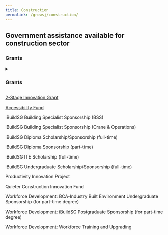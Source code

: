 ```yaml
---
title: Construction
permalink: /growsj/construction/
---
```


## Government assistance available for construction sector

### Grants

<details>
<summary><h3>Grants</h3></summary>

+ <a href="https://www1.bca.gov.sg/buildsg/buildsg-transformation-fund/2-stage-innovation-grant" target="_blank">2-Stage Innovation Grant</a>
    + The 2-Stage Innovation Grant (iGrant) is set up to encourage and support the building and construction industry to conduct fast track, Proof-of-Concept (POC) type of R&D projects for subsequent quick deployment in a fast moving Built Environment.
    + This $5 million grant is funded by Ministry of National Development (MND).
+ <a href="https://friendlybuildings.bca.gov.sg/industry-professional-af-about-accessibility-fund.html" target="_blank">Accessibility Fund</a>
    + To promote an accessible built environment, BCA has launched Accessibility Fund that provides grants to building owners for upgrading their existing buildings with essential accessibility features. The Accessibility Fund is only for private buildings built before the implementation of Code on Barrier- Free Accessibility in Buildings-1990. Building owners, lessors who have the ownership right to upgrade the building and lessees who can carry out the upgrading works with the endorsement of the building owners/lessors are eligible to apply for this fund. Each development is eligible for up to two applications and could obtain grant up to S$300,000 per development. The fund will expire in 2021.
    + The fund would co-pay up to 80% of the construction cost of the Basic Accessibility Features cited below:

      * Accessible approach to building;
      * Ramps/lifts for improving accessibility in building’s first storey;
      * Accessible toilet in building’s first storey or entrance level; and
      * Signage for finding way to building’s accessibility features.
</details>

<a href="https://www1.bca.gov.sg/buildsg/buildsg-transformation-fund/2-stage-innovation-grant" target="_blank">2-Stage Innovation Grant</a>

<a href="https://friendlybuildings.bca.gov.sg/industry-professional-af-about-accessibility-fund.html" target="_blank">Accessibility Fund</a>

iBuildSG Building Specialist Sponsorship (BSS)

iBuildSG Building Specialist Sponsorship (Crane & Operations)

iBuildSG Diploma Scholarship/Sponsorship (full-time)

iBuildSG Diploma Sponsorship (part-time)

iBuildSG ITE Scholarship (full-time)

iBuildSG Undergraduate Scholarship/Sponsorship (full-time)

Productivity Innovation Project

Quieter Construction Innovation Fund

Workforce Development: BCA-Industry Built Environment Undergraduate Sponsorship (for part-time degree)

Workforce Development: iBuildSG Postgraduate Sponsorship (for part-time degree)

Workforce Development: Workforce Training and Upgrading
